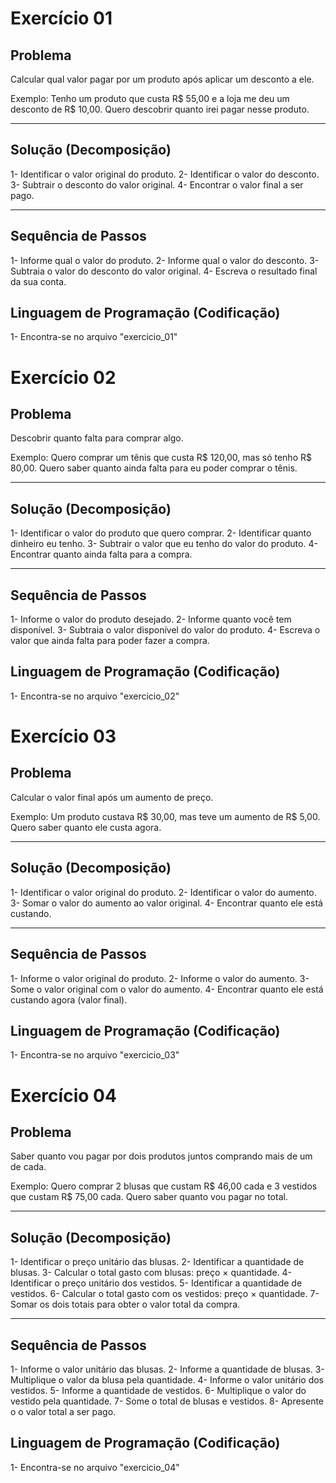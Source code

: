 # Exercício 01

## Problema
Calcular qual valor pagar por um produto após aplicar um desconto a ele.

Exemplo:
Tenho um produto que custa R$ 55,00 e a loja me deu um desconto de R$ 10,00. 
Quero descobrir quanto irei pagar nesse produto.

---

## Solução (Decomposição)

1- Identificar o valor original do produto.
2- Identificar o valor do desconto.
3- Subtrair o desconto do valor original. 
4- Encontrar o valor final a ser pago.

---

## Sequência de Passos

1- Informe qual o valor do produto.
2- Informe qual o valor do desconto. 
3- Subtraia o valor do desconto do valor original. 
4- Escreva o resultado final da sua conta.

## Linguagem de Programação (Codificação)  

1- Encontra-se no arquivo "exercicio_01" 

# Exercício 02

## Problema
Descobrir quanto falta para comprar algo.

Exemplo:
Quero comprar um tênis que custa R$ 120,00, mas só tenho R$ 80,00.
Quero saber quanto ainda falta para eu poder comprar o tênis.

---

## Solução (Decomposição)

1- Identificar o valor do produto que quero comprar.
2- Identificar quanto dinheiro eu tenho.
3- Subtrair o valor que eu tenho do valor do produto.
4- Encontrar quanto ainda falta para a compra.

---

## Sequência de Passos

1- Informe o valor do produto desejado.
2- Informe quanto você tem disponível.
3- Subtraia o valor disponível do valor do produto.
4- Escreva o valor que ainda falta para poder fazer a compra.

## Linguagem de Programação (Codificação)  

1- Encontra-se no arquivo "exercicio_02" 

# Exercício 03

## Problema
Calcular o valor final após um aumento de preço.

Exemplo:
Um produto custava R$ 30,00, mas teve um aumento de R$ 5,00.
Quero saber quanto ele custa agora.

---

## Solução (Decomposição)

1- Identificar o valor original do produto.
2- Identificar o valor do aumento.
3- Somar o valor do aumento ao valor original.
4- Encontrar quanto ele está custando. 

---

## Sequência de Passos

1- Informe o valor original do produto.
2- Informe o valor do aumento.
3- Some o valor original com o valor do aumento.
4- Encontrar quanto ele está custando agora (valor final).

## Linguagem de Programação (Codificação)  

1- Encontra-se no arquivo "exercicio_03" 

# Exercício 04

## Problema
Saber quanto vou pagar por dois produtos juntos comprando mais de um de cada.

Exemplo:
Quero comprar 2 blusas que custam R$ 46,00 cada e 3 vestidos que custam R$ 75,00 cada.
Quero saber quanto vou pagar no total.

---

## Solução (Decomposição)

1- Identificar o preço unitário das blusas.
2- Identificar a quantidade de blusas.
3- Calcular o total gasto com blusas: preço × quantidade.
4- Identificar o preço unitário dos vestidos.
5- Identificar a quantidade de vestidos.
6- Calcular o total gasto com os vestidos: preço × quantidade.
7- Somar os dois totais para obter o valor total da compra.

---

## Sequência de Passos

1- Informe o valor unitário das blusas.
2- Informe a quantidade de blusas.
3- Multiplique o valor da blusa pela quantidade.
4- Informe o valor unitário dos vestidos.
5- Informe a quantidade de vestidos.
6- Multiplique o valor do vestido pela quantidade.
7- Some o total de blusas e vestidos. 
8- Apresente o o valor total a ser pago. 


## Linguagem de Programação (Codificação)  

1- Encontra-se no arquivo "exercicio_04" 

